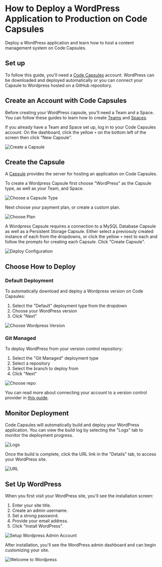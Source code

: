 # How to Deploy a WordPress Application to Production on Code Capsules

Deploy a WordPress application and learn how to host a content management system on Code Capsules.

## Set up

To follow this guide, you'll need a [Code Capsules](https://codecapsules.io/) account. WordPress can be downloaded and deployed automatically or you can connect your Capsule to Wordpress hosted on a GitHub repository.

## Create an Account with Code Capsules

Before creating your WordPress capsule, you'll need a Team and a Space. You can follow these guides to learn how to create [Teams](../../platform/teams/what-is-a-team.md) and [Spaces](../../platform/spaces/what-is-a-space.md).

If you already have a Team and Space set up, log in to your Code Capsules account. On the dashboard, click the yellow `+` on the bottom left of the screen then click "New Capsule".

![Create a Capsule](../.gitbook/assets/shared/add-capsule.png)

## Create the Capsule

A [Capsule](../../platform/capsules/what-is-a-capsule.md) provides the server for hosting an application on Code Capsules.

To create a Wordpress Capsule first choose "WordPress" as the Capsule type, as well as your Team, and Space.

![Choose a Capsule Type](../.gitbook/assets/wordpress-capsule/deploy/wordpress-capsule-type.png)

Next choose your payment plan, or create a custom plan. 

![Choose Plan](../.gitbook/assets/wordpress-capsule/deploy/wordpress-choose-plan.png)

A Wordpress Capsule requires a connection to a MySQL Database Capsule as well as a Persistent Storage Capsule. Either select a previosuly created instance of each from the dropdowns, or click the yellow `+` next to each and follow the prompts for creating each Capsule. Click "Create Capsule".

![Deploy Configuration](../.gitbook/assets/wordpress-capsule/deploy/wordpress-configure-capsule.png)

## Choose How to Deploy

### Default Deployment

To automatically download and deploy a Wordpress version on Code Capsules:

1. Select the "Default" deployment type from the dropdown
2. Choose your WordPress version
3. Click "Next"

![Choose Wordpress Version](../.gitbook/assets/wordpress-capsule/deploy/wordpress-version.png)

### Git Managed

To deploy WordPress from your version control repository:

1. Select the "Git Managed" deployment type
2. Select a repository
3. Select the branch to deploy from
4. Click "Next"

![Choose repo](../.gitbook/assets/wordpress-capsule/deploy/wordpress-git-managed.png)

You can read more about connecting your account to a version control provider in [this guide](../../platform/account/connect-version-control.md).

## Monitor Deployment

Code Capsules will automatically build and deploy your WordPress application. You can view the build log by selecting the "Logs" tab to monitor the deployment progress.

![Logs](../.gitbook/assets/wordpress-capsule/deploy/wordpress-logs.png)

Once the build is complete, click the URL link in the "Details" tab, to access your WordPress site.

![URL](../.gitbook/assets/wordpress-capsule/deploy/wordpress-url.png)

## Set Up WordPress

When you first visit your WordPress site, you'll see the installation screen:

1. Enter your site title.
2. Create an admin username.
3. Set a strong password.
4. Provide your email address.
5. Click "Install WordPress".

![Setup Wordpress Admin Account](../.gitbook/assets/wordpress-capsule/deploy/wordpress-setup.png)

After installation, you'll see the WordPress admin dashboard and can begin customizing your site.

![Welcome to Wordpress](../.gitbook/assets/wordpress-capsule/deploy/wordpress-welcome.png)

